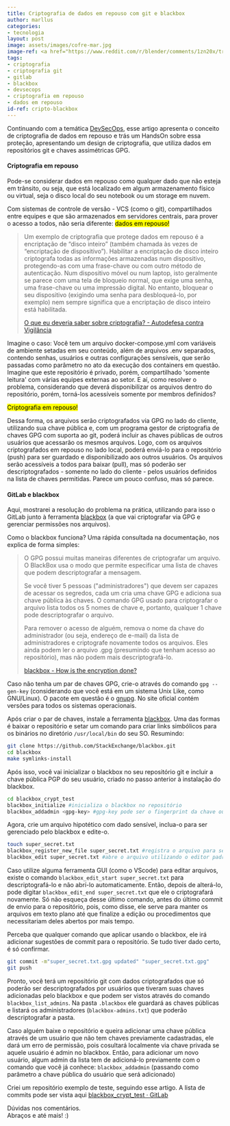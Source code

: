 ```yaml
---
title: Criptografia de dados em repouso com git e blackbox
author: marllus
categories:
- tecnologia
layout: post
image: assets/images/cofre-mar.jpg
image-ref: <a href="https://www.reddit.com/r/blender/comments/1zn20x/treasure_chest_floating_in_the_ocean_it_turned/">Treasure chest floating in the ocean</a>
tags:
- criptografia
- criptografia git
- gitlab
- blackbox
- devsecops
- criptografia em repouso
- dados em repouso
id-ref: cripto-blackbox
---
```


Continuando com a temática [DevSecOps]({{site.baseurl}}/tags#devsecops), esse artigo apresenta o conceito de criptografia de dados em repouso e trás um HandsOn sobre essa proteção, apresentando um design de criptografia, que utiliza dados em repositórios git e chaves assimétricas GPG.

#### Criptografia em repouso

Pode-se considerar dados em repouso como qualquer dado que não esteja em trânsito, ou seja, que está localizado em algum armazenamento físico ou virtual, seja o disco local do seu notebook ou um storage em nuvem.

Com sistemas de controle de versão - VCS (como o git), compartilhados entre equipes e que são armazenados em servidores centrais, para prover o acesso a todos, não seria diferente: <mark>dados em repouso!</mark>

> Um exemplo de criptografia que protege dados em repouso é a encriptação de “disco inteiro” (também chamada às vezes de “encriptação de dispositivo”). Habilitar a encriptação de disco inteiro criptografa todas as informações armazenadas num dispositivo, protegendo-as com uma frase-chave ou com outro método de autenticação. Num dispositivo móvel ou num laptop, isto geralmente se parece com uma tela de bloqueio normal, que exige uma senha, uma frase-chave ou uma impressão digital. No entanto, bloquear o seu dispositivo (exigindo uma senha para desbloqueá-lo, por exemplo) nem sempre significa que a encriptação de disco inteiro está habilitada.
> 
> [O que eu deveria saber sobre criptografia? - Autodefesa contra Vigilância](https://ssd.eff.org/pt-br/module/o-que-%C3%A9-criptografia)

Imagine o caso: Você tem um arquivo docker-compose.yml com variáveis de ambiente setadas em seu conteúdo, além de arquivos .env separados, contendo senhas, usuários e outras configurações sensíveis, que serão passadas como parâmetro no ato da execução dos containers em questão. Imagine que este repositório é privado, porém, compartilhado 'somente leitura' com várias equipes externas ao setor. E aí, como resolver o problema, considerando que deverá disponibilizar os arquivos dentro do repositório, porém, torná-los acessíveis somente por membros definidos?

<mark>Criptografia em repouso!</mark>

Dessa forma, os arquivos serão criptografados via GPG no lado do cliente, utilizando sua chave pública e, com um programa gestor de criptografia de chaves GPG com suporta ao git, poderá incluir as chaves públicas de outros usuários que acessarão os mesmos arquivos. Logo, com os arquivos criptografados em repouso no lado local, poderá enviá-lo para o repositório (push) para ser guardado e disponibilizado aos outros usuários. Os arquivos serão acessíveis a todos para baixar (pull), mas só poderão ser descriptografados - somente no lado do cliente - pelos usuários definidos na lista de chaves permitidas. Parece um pouco confuso, mas só parece.

#### GitLab e blackbox

Aqui, mostrarei a resolução do problema na prática, utilizando para isso o GitLab junto à ferramenta [blackbox](https://github.com/StackExchange/blackbox) (a que vai criptografar via GPG e gerenciar permissões nos arquivos).

Como o blackbox funciona? Uma rápida consultada na documentação, nos explica de forma simples:

> O GPG possui muitas maneiras diferentes de criptografar um arquivo. O BlackBox usa o modo que permite especificar uma lista de chaves que podem descriptografar a mensagem. 
> 
> Se você tiver 5 pessoas ("administradores") que devem ser capazes de acessar os segredos, cada um cria uma chave GPG e adiciona sua chave pública às chaves. O comando GPG usado para criptografar o arquivo lista todos os 5 nomes de chave e, portanto, qualquer 1 chave pode descriptografar o arquivo. 
> 
> Para remover o acesso de alguém, remova o nome da chave do administrador (ou seja, endereço de e-mail) da lista de administradores e criptografe novamente todos os arquivos. Eles ainda podem ler o arquivo .gpg (presumindo que tenham acesso ao repositório), mas não podem mais descriptografá-lo.
> 
> [blackbox - How is the encryption done?](https://github.com/StackExchange/blackbox#how-is-the-encryption-done)

Caso não tenha um par de chaves GPG, crie-o através do comando `gpg --gen-key` (considerando que você está em um sistema Unix Like, como GNU/Linux). O pacote em questão é o [gnupg](https://www.gnupg.org/gph/en/manual/c14.html). No site oficial contém versões para todos os sistemas operacionais.

Após criar o par de chaves, instale a ferramenta [blackbox](https://github.com/StackExchange/blackbox#installation-instructions). Uma das formas é baixar o repositório e setar um comando para criar links simbólicos para os binários no diretório `/usr/local/bin` do seu SO. Resumindo:

```bash
git clone https://github.com/StackExchange/blackbox.git 
cd blackbox
make symlinks-install
```

Após isso, você vai inicializar o blackbox no seu repositório git e incluir a chave pública PGP do seu usuário, criado no passo anterior à instalação do blackbox.

```bash
cd blackbox_crypt_test
blackbox_initialize #inicializa o blackbox no repositório
blackbox_addadmin <gpg-key> #gpg-key pode ser o fingerprint da chave ou e-mail cadastrado
```

Agora, crie um arquivo hipotético com dado sensível, inclua-o para ser gerenciado pelo blackbox e edite-o.

```bash
touch super_secret.txt
blackbox_register_new_file super_secret.txt #registra o arquivo para ser criptografado
blackbox_edit super_secret.txt #abre o arquivo utilizando o editor padrão, quando fechá-lo, ele irá criptografá-lo automaticamente
```

Caso utilize alguma ferramenta GUI (como o VScode) para editar arquivos, existe o comando `blackbox_edit_start super_secret.txt` para descriptografá-lo e não abrí-lo automaticamente. Então, depois de alterá-lo, pode digitar `blackbox_edit_end super_secret.txt` que ele o criptografará novamente. Só não esqueça desse último comando, antes do último commit de envio para o repositório, pois, como disse, ele serve para manter os arquivos em texto plano até que finalize a edição ou procedimentos que necessitariam deles abertos por mais tempo.

Perceba que qualquer comando que aplicar usando o blackbox, ele irá adicionar sugestões de commit para o repositório. Se tudo tiver dado certo, é só confirmar.

```bash
git commit -m"super_secret.txt.gpg updated" "super_secret.txt.gpg"
git push
```

Pronto, você terá um repositório git com dados criptografados que só poderão ser descriptografados por usuários que tiveram suas chaves adicionadas pelo blackbox e que podem ser vistos através do comando `blackbox_list_admins`. Na pasta `.blackbox` ele guardará as chaves públicas e listará os administradores (`blackbox-admins.txt`) que poderão descriptografar a pasta. 

Caso alguém baixe o repositório e queira adicionar uma chave pública através de um usuário que não tem chaves previamente cadastradas, ele dará um erro de permissão, pois cosultará localmente via chave privada se aquele usuário é admin no blackbox. Então, para adicionar um novo usuário, algum admin da lista tem de adicioná-lo previamente com o comando que você já conhece: `blackbox_addadmin` (passando como parâmetro a chave pública do usuário que será adicionado)

Criei um repositório exemplo de teste, seguindo esse artigo. A lista de commits pode ser vista aqui [blackbox_crypt_test · GitLab](https://gitlab.com/mlustosa/blackbox_crypt_test/-/commits/master/) 

Dúvidas nos comentários.<br>Abraços e até mais! :)
